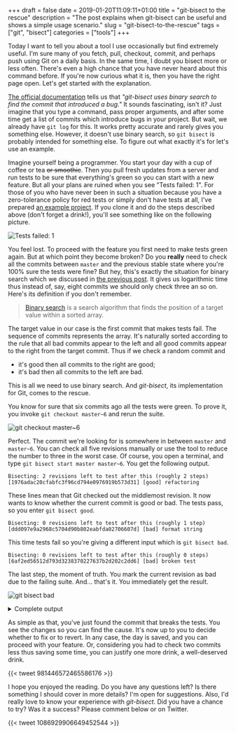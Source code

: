 +++ 
draft = false
date = 2019-01-20T11:09:11+01:00
title = "git-bisect to the rescue"
description = "The post explains when git-bisect can be useful and shows a simple usage scenario."
slug = "git-bisect-to-the-rescue" 
tags = ["git", "bisect"]
categories = ["tools"]
+++

Today I want to tell you about a tool I use occasionally but find extremely useful. I'm sure many of you fetch, pull, checkout, commit, and perhaps push using Git on a daily basis. In the same time, I doubt you bisect more or less often. There's even a high chance that you have never heard about this command before. If you're now curious what it is, then you have the right page open. Let's get started with the explanation.

[The official documentation](https://git-scm.com/docs/git-bisect) tells us that *"git-bisect uses binary search to find the commit that introduced a bug."* It sounds fascinating, isn't it? Just imagine that you type a command, pass proper arguments, and after some time get a list of commits which introduce bugs in your project. But wait, we already have `git log` for this. It works pretty accurate and rarely gives you something else. However, it doesn't use binary search, so `git bisect` is probably intended for something else. To figure out what exactly it's for let's use an example.

Imagine yourself being a programmer. You start your day with a cup of coffee or tea ~~or smoothie~~. Then you pull fresh updates from a server and run tests to be sure that everything's green so you can start with a new feature. But all your plans are ruined when you see "Tests failed: 1". For those of you who have never been in such a situation because you have a zero-tolerance policy for red tests or simply don't have tests at all, I've prepared [an example project](https://github.com/artspb/git-bisect-example-project). If you clone it and do the steps described above (don't forget a drink!), you'll see something like on the following picture.

![Tests failed: 1](/images/git-bisect-to-the-rescue/tests-failed-1.png)

You feel lost. To proceed with the feature you first need to make tests green again. But at which point they become broken? Do you **really** need to check all the commits between `master` and the previous stable state where you're 100% sure the tests were fine? But hey, this's exactly the situation for binary search which we discussed in [the previous post](/posts/binary-search-explained/). It gives us logarithmic time thus instead of, say, eight commits we should only check three an so on. Here's its definition if you don't remember.

>[Binary search](https://en.wikipedia.org/wiki/Binary_search_algorithm) is a search algorithm that finds the position of a target value within a sorted array.

The target value in our case is the first commit that makes tests fail. The sequence of commits represents the array. It's naturally sorted according to the rule that all bad commits appear to the left and all good commits appear to the right from the target commit. Thus if we check a random commit and

* it's good then all commits to the right are good;
* it's bad then all commits to the left are bad.

This is all we need to use binary search. And *git-bisect*, its implementation for Git, comes to the rescue.

You know for sure that six commits ago all the tests were green. To prove it, you invoke `git checkout master~6` and rerun the suite.

![git checkout master~6](/images/git-bisect-to-the-rescue/git-checkout-master-6.png)

Perfect. The commit we're looking for is somewhere in between `master` and `master~6`. You can check all five revisions manually or use the tool to reduce the number to three in the worst case. Of course, you open a terminal, and type `git bisect start master master~6`. You get the following output.

```
Bisecting: 2 revisions left to test after this (roughly 2 steps)
[1976adac20cfabfc3f96cd794e0976919b573d31] [good] refactoring
```

These lines mean that Git checked out the middlemost revision. It now wants to know whether the current commit is good or bad. The tests pass, so you enter `git bisect good`.

```
Bisecting: 0 revisions left to test after this (roughly 1 step)
[ddd097e9a2968c5704d90b802eabfda02706607d] [bad] format string
```

This time tests fail so you're giving a different input which is `git bisect bad`.

```
Bisecting: 0 revisions left to test after this (roughly 0 steps)
[6af2ed56512d793d3238370227637b2d202c2dd6] [bad] broken test
```

The last step, the moment of truth. You mark the current revision as bad due to the failing suite. And... that's it. You immediately get the result.

![git bisect bad](/images/git-bisect-to-the-rescue/git-bisect-bad.png)

<details><summary>Complete output</summary>

```
artspb@artspbs-MBP ~/I/h/git-bisect-example-project> git checkout master~6
Note: checking out 'master~6'.

You are in 'detached HEAD' state. You can look around, make experimental
changes and commit them, and you can discard any commits you make in this
state without impacting any branches by performing another checkout.

If you want to create a new branch to retain commits you create, you may
do so (now or later) by using -b with the checkout command again. Example:

  git checkout -b <new-branch-name>

HEAD is now at ccaa064 Initial commit
artspb@artspbs-MBP ~/I/h/git-bisect-example-project> git bisect start master master~6
Bisecting: 2 revisions left to test after this (roughly 2 steps)
[1976adac20cfabfc3f96cd794e0976919b573d31] [good] refactoring
artspb@artspbs-MBP ~/I/h/git-bisect-example-project> git bisect good
Bisecting: 0 revisions left to test after this (roughly 1 step)
[ddd097e9a2968c5704d90b802eabfda02706607d] [bad] format string
artspb@artspbs-MBP ~/I/h/git-bisect-example-project> git bisect bad
Bisecting: 0 revisions left to test after this (roughly 0 steps)
[6af2ed56512d793d3238370227637b2d202c2dd6] [bad] broken test
artspb@artspbs-MBP ~/I/h/git-bisect-example-project> git bisect bad
6af2ed56512d793d3238370227637b2d202c2dd6 is the first bad commit
commit 6af2ed56512d793d3238370227637b2d202c2dd6
Author: Artem Khvastunov <artem.khvastunov@jetbrains.com>
Date:   Wed Jun 27 23:00:12 2018 +0200

    [bad] broken test

:040000 040000 fcf4a50dd84202a904f222087e7b9094afe1990c e1e2242e1ea3d45979dabbfda309fc64db33aab6 M      test
```
</details>

As simple as that, you've just found the commit that breaks the tests. You see the changes so you can find the cause. It's now up to you to decide whether to fix or to revert. In any case, the day is saved, and you can proceed with your feature. Or, considering you had to check two commits less thus saving some time, you can justify one more drink, a well-deserved drink.

{{< tweet 981446572465586176 >}}

I hope you enjoyed the reading. Do you have any questions left? Is there something I should cover in more details? I'm open for suggestions. Also, I'd really love to know your experience with *git-bisect*. Did you have a chance to try? Was it a success? Please comment below or on Twitter.

{{< tweet 1086929906649452544 >}}